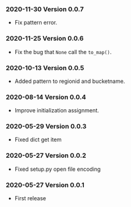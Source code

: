 ### 2020-11-30 Version 0.0.7
* Fix pattern error.

### 2020-11-25 Version 0.0.6
* Fix the bug that `None` call the `to_map()`.

### 2020-10-13 Version 0.0.5
* Added pattern to regionid and bucketname.

### 2020-08-14 Version 0.0.4
* Improve initialization assignment.

### 2020-05-29 Version 0.0.3
* Fixed dict get item

### 2020-05-27 Version 0.0.2
* Fixed setup.py open file encoding

### 2020-05-27 Version 0.0.1
* First release
